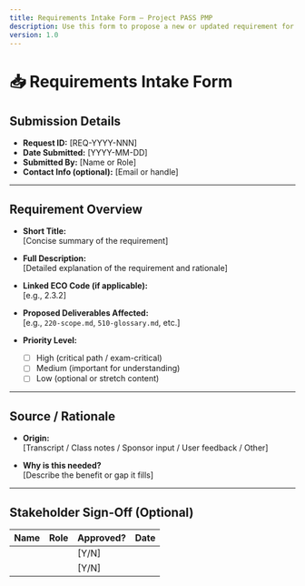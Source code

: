 ```yaml
---
title: Requirements Intake Form – Project PASS PMP
description: Use this form to propose a new or updated requirement for the project.
version: 1.0
---
```


# 📥 Requirements Intake Form

## Submission Details

- **Request ID:** [REQ-YYYY-NNN]  
- **Date Submitted:** [YYYY-MM-DD]  
- **Submitted By:** [Name or Role]  
- **Contact Info (optional):** [Email or handle]  

---

## Requirement Overview

- **Short Title:**  
  [Concise summary of the requirement]

- **Full Description:**  
  [Detailed explanation of the requirement and rationale]

- **Linked ECO Code (if applicable):**  
  [e.g., 2.3.2]

- **Proposed Deliverables Affected:**  
  [e.g., `220-scope.md`, `510-glossary.md`, etc.]

- **Priority Level:**  
  - [ ] High (critical path / exam-critical)  
  - [ ] Medium (important for understanding)  
  - [ ] Low (optional or stretch content)

---

## Source / Rationale

- **Origin:**  
  [Transcript / Class notes / Sponsor input / User feedback / Other]

- **Why is this needed?**  
  [Describe the benefit or gap it fills]

---

## Stakeholder Sign-Off (Optional)

| Name         | Role             | Approved? | Date       |
|--------------|------------------|-----------|------------|
|              |                  | [Y/N]     |            |
|              |                  | [Y/N]     |            |
